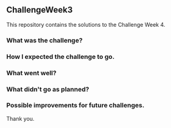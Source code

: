## ChallengeWeek3
This repository contains the solutions to the Challenge Week 4.

### What was the challenge?


### How I expected the challenge to go.


### What went well?


### What didn't go as planned?


### Possible improvements for future challenges.


Thank you.
